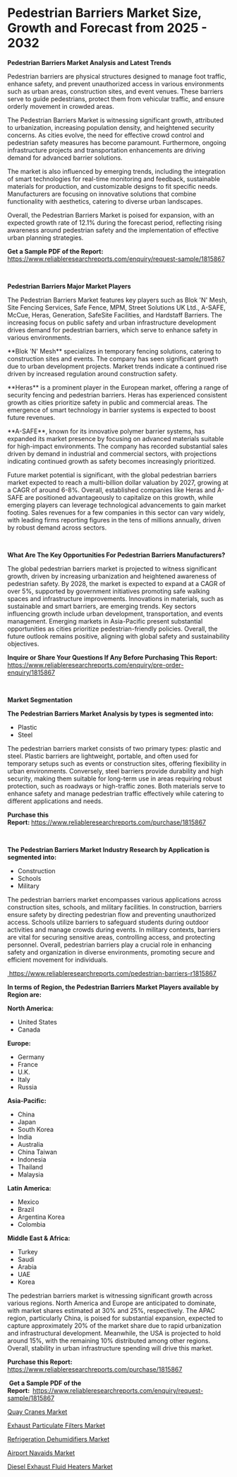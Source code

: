 <p><h1>Pedestrian Barriers Market Size, Growth and Forecast from 2025 - 2032</h1></p><p><strong>Pedestrian Barriers Market Analysis and Latest Trends</strong></p>
<p><p>Pedestrian barriers are physical structures designed to manage foot traffic, enhance safety, and prevent unauthorized access in various environments such as urban areas, construction sites, and event venues. These barriers serve to guide pedestrians, protect them from vehicular traffic, and ensure orderly movement in crowded areas. </p><p>The Pedestrian Barriers Market is witnessing significant growth, attributed to urbanization, increasing population density, and heightened security concerns. As cities evolve, the need for effective crowd control and pedestrian safety measures has become paramount. Furthermore, ongoing infrastructure projects and transportation enhancements are driving demand for advanced barrier solutions.</p><p>The market is also influenced by emerging trends, including the integration of smart technologies for real-time monitoring and feedback, sustainable materials for production, and customizable designs to fit specific needs. Manufacturers are focusing on innovative solutions that combine functionality with aesthetics, catering to diverse urban landscapes. </p><p>Overall, the Pedestrian Barriers Market is poised for expansion, with an expected growth rate of 12.1% during the forecast period, reflecting rising awareness around pedestrian safety and the implementation of effective urban planning strategies.</p></p>
<p><strong>Get a Sample PDF of the Report:&nbsp;</strong> <a href="https://www.reliableresearchreports.com/enquiry/request-sample/1815867?utm_campaign=16&utm_medium=2&utm_source=Github&utm_content=ia&utm_term=19022025&utm_id=pedestrian-barriers">https://www.reliableresearchreports.com/enquiry/request-sample/1815867</a></p>
<p>&nbsp;</p>
<p><strong>Pedestrian Barriers Major Market Players</strong></p>
<p><p>The Pedestrian Barriers Market features key players such as Blok 'N' Mesh, Site Fencing Services, Safe Fence, MPM, Street Solutions UK Ltd., A-SAFE, McCue, Heras, Generation, SafeSite Facilities, and Hardstaff Barriers. The increasing focus on public safety and urban infrastructure development drives demand for pedestrian barriers, which serve to enhance safety in various environments.</p><p>**Blok 'N' Mesh** specializes in temporary fencing solutions, catering to construction sites and events. The company has seen significant growth due to urban development projects. Market trends indicate a continued rise driven by increased regulation around construction safety.</p><p>**Heras** is a prominent player in the European market, offering a range of security fencing and pedestrian barriers. Heras has experienced consistent growth as cities prioritize safety in public and commercial areas. The emergence of smart technology in barrier systems is expected to boost future revenues.</p><p>**A-SAFE**, known for its innovative polymer barrier systems, has expanded its market presence by focusing on advanced materials suitable for high-impact environments. The company has recorded substantial sales driven by demand in industrial and commercial sectors, with projections indicating continued growth as safety becomes increasingly prioritized.</p><p>Future market potential is significant, with the global pedestrian barriers market expected to reach a multi-billion dollar valuation by 2027, growing at a CAGR of around 6-8%. Overall, established companies like Heras and A-SAFE are positioned advantageously to capitalize on this growth, while emerging players can leverage technological advancements to gain market footing. Sales revenues for a few companies in this sector can vary widely, with leading firms reporting figures in the tens of millions annually, driven by robust demand across sectors.</p></p>
<p>&nbsp;</p>
<p><strong>What Are The Key Opportunities For Pedestrian Barriers Manufacturers?</strong></p>
<p><p>The global pedestrian barriers market is projected to witness significant growth, driven by increasing urbanization and heightened awareness of pedestrian safety. By 2028, the market is expected to expand at a CAGR of over 5%, supported by government initiatives promoting safe walking spaces and infrastructure improvements. Innovations in materials, such as sustainable and smart barriers, are emerging trends. Key sectors influencing growth include urban development, transportation, and events management. Emerging markets in Asia-Pacific present substantial opportunities as cities prioritize pedestrian-friendly policies. Overall, the future outlook remains positive, aligning with global safety and sustainability objectives.</p></p>
<p><strong>Inquire or Share Your Questions If Any Before Purchasing This Report:</strong> <a href="https://www.reliableresearchreports.com/enquiry/pre-order-enquiry/1815867?utm_campaign=16&utm_medium=2&utm_source=Github&utm_content=ia&utm_term=19022025&utm_id=pedestrian-barriers">https://www.reliableresearchreports.com/enquiry/pre-order-enquiry/1815867</a></p>
<p>&nbsp;</p>
<p><strong>Market Segmentation</strong></p>
<p><strong>The Pedestrian Barriers Market Analysis by types is segmented into:</strong></p>
<p><ul><li>Plastic</li><li>Steel</li></ul></p>
<p><p>The pedestrian barriers market consists of two primary types: plastic and steel. Plastic barriers are lightweight, portable, and often used for temporary setups such as events or construction sites, offering flexibility in urban environments. Conversely, steel barriers provide durability and high security, making them suitable for long-term use in areas requiring robust protection, such as roadways or high-traffic zones. Both materials serve to enhance safety and manage pedestrian traffic effectively while catering to different applications and needs.</p></p>
<p><strong>Purchase this Report:&nbsp;</strong><a href="https://www.reliableresearchreports.com/purchase/1815867?utm_campaign=16&utm_medium=2&utm_source=Github&utm_content=ia&utm_term=19022025&utm_id=pedestrian-barriers">https://www.reliableresearchreports.com/purchase/1815867</a></p>
<p>&nbsp;</p>
<p><strong>The Pedestrian Barriers Market Industry Research by Application is segmented into:</strong></p>
<p><ul><li>Construction</li><li>Schools</li><li>Military</li></ul></p>
<p><p>The pedestrian barriers market encompasses various applications across construction sites, schools, and military facilities. In construction, barriers ensure safety by directing pedestrian flow and preventing unauthorized access. Schools utilize barriers to safeguard students during outdoor activities and manage crowds during events. In military contexts, barriers are vital for securing sensitive areas, controlling access, and protecting personnel. Overall, pedestrian barriers play a crucial role in enhancing safety and organization in diverse environments, promoting secure and efficient movement for individuals.</p></p>
<p><a href="https://www.reliableresearchreports.com/pedestrian-barriers-r1815867?utm_campaign=16&utm_medium=2&utm_source=Github&utm_content=ia&utm_term=19022025&utm_id=pedestrian-barriers">&nbsp;https://www.reliableresearchreports.com/pedestrian-barriers-r1815867</a></p>
<p><strong>In terms of Region, the Pedestrian Barriers Market Players available by Region are:</strong></p>
<p>
    <p> <strong> North America: </strong>
        <ul>
            <li>United States</li>
            <li>Canada</li>
        </ul>
        </p> 
    <p> <strong> Europe: </strong>
        <ul>
            <li>Germany</li>
            <li>France</li>
            <li>U.K.</li>
            <li>Italy</li>
            <li>Russia</li>
        </ul>
        </p> 
    <p> <strong> Asia-Pacific: </strong>
        <ul>
            <li>China</li>
            <li>Japan</li>
            <li>South Korea</li>
            <li>India</li>
            <li>Australia</li>
            <li>China Taiwan</li>
            <li>Indonesia</li>
            <li>Thailand</li>
            <li>Malaysia</li>
        </ul>
        </p> 
    <p> <strong> Latin America: </strong>
        <ul>
            <li>Mexico</li>
            <li>Brazil</li>
            <li>Argentina Korea</li>
            <li>Colombia</li>
        </ul>
        </p> 
    <p> <strong> Middle East & Africa: </strong>
        <ul>
            <li>Turkey</li>
            <li>Saudi</li>
            <li>Arabia</li>
            <li>UAE</li>
            <li>Korea</li>
        </ul>
    </p>
    </p>
<p><p>The pedestrian barriers market is witnessing significant growth across various regions. North America and Europe are anticipated to dominate, with market shares estimated at 30% and 25%, respectively. The APAC region, particularly China, is poised for substantial expansion, expected to capture approximately 20% of the market share due to rapid urbanization and infrastructural development. Meanwhile, the USA is projected to hold around 15%, with the remaining 10% distributed among other regions. Overall, stability in urban infrastructure spending will drive this market.</p></p>
<p><strong>Purchase this Report: </strong><a href="https://www.reliableresearchreports.com/purchase/1815867?utm_campaign=16&utm_medium=2&utm_source=Github&utm_content=ia&utm_term=19022025&utm_id=pedestrian-barriers">https://www.reliableresearchreports.com/purchase/1815867</a></p>
<p>&nbsp;<strong>Get a Sample PDF of the Report:&nbsp;&nbsp;</strong><a href="https://www.reliableresearchreports.com/enquiry/request-sample/1815867?utm_campaign=16&utm_medium=2&utm_source=Github&utm_content=ia&utm_term=19022025&utm_id=pedestrian-barriers">https://www.reliableresearchreports.com/enquiry/request-sample/1815867</a></p>
<p><strong></strong></p>
<p><p><a href="https://github.com/ahmalaloanne/Market-Research-Report-List-1/blob/main/quay-cranes-market.md?utm_campaign=16&utm_medium=2&utm_source=Github&utm_content=ia&utm_term=19022025&utm_id=pedestrian-barriers">Quay Cranes Market</a></p><p><a href="https://github.com/popupioo/Market-Research-Report-List-1/blob/main/exhaust-particulate-filters-market.md?utm_campaign=16&utm_medium=2&utm_source=Github&utm_content=ia&utm_term=19022025&utm_id=pedestrian-barriers">Exhaust Particulate Filters Market</a></p><p><a href="https://github.com/briandahm87/Market-Research-Report-List-1/blob/main/refrigeration-dehumidifiers-market.md?utm_campaign=16&utm_medium=2&utm_source=Github&utm_content=ia&utm_term=19022025&utm_id=pedestrian-barriers">Refrigeration Dehumidifiers Market</a></p><p><a href="https://github.com/peddicehle/Market-Research-Report-List-1/blob/main/airport-navaids-market.md?utm_campaign=16&utm_medium=2&utm_source=Github&utm_content=ia&utm_term=19022025&utm_id=pedestrian-barriers">Airport Navaids Market</a></p><p><a href="https://github.com/abantolemox08/Market-Research-Report-List-1/blob/main/diesel-exhaust-fluid-heaters-market.md?utm_campaign=16&utm_medium=2&utm_source=Github&utm_content=ia&utm_term=19022025&utm_id=pedestrian-barriers">Diesel Exhaust Fluid Heaters Market</a></p></p>